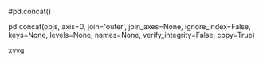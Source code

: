 #pd.concat()

pd.concat(objs, axis=0, join='outer', join_axes=None, ignore_index=False, 
 keys=None, levels=None, names=None, verify_integrity=False, 
 copy=True)

xvvg
